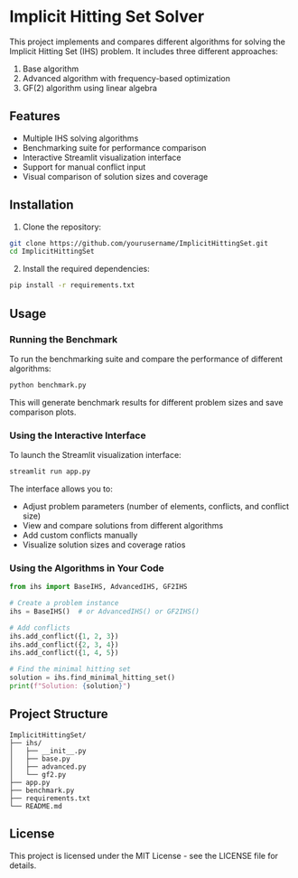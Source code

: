# Implicit Hitting Set Solver

This project implements and compares different algorithms for solving the Implicit Hitting Set (IHS) problem. It includes three different approaches:
1. Base algorithm
2. Advanced algorithm with frequency-based optimization
3. GF(2) algorithm using linear algebra

## Features

- Multiple IHS solving algorithms
- Benchmarking suite for performance comparison
- Interactive Streamlit visualization interface
- Support for manual conflict input
- Visual comparison of solution sizes and coverage

## Installation

1. Clone the repository:
```bash
git clone https://github.com/yourusername/ImplicitHittingSet.git
cd ImplicitHittingSet
```

2. Install the required dependencies:
```bash
pip install -r requirements.txt
```

## Usage

### Running the Benchmark

To run the benchmarking suite and compare the performance of different algorithms:

```bash
python benchmark.py
```

This will generate benchmark results for different problem sizes and save comparison plots.

### Using the Interactive Interface

To launch the Streamlit visualization interface:

```bash
streamlit run app.py
```

The interface allows you to:
- Adjust problem parameters (number of elements, conflicts, and conflict size)
- View and compare solutions from different algorithms
- Add custom conflicts manually
- Visualize solution sizes and coverage ratios

### Using the Algorithms in Your Code

```python
from ihs import BaseIHS, AdvancedIHS, GF2IHS

# Create a problem instance
ihs = BaseIHS()  # or AdvancedIHS() or GF2IHS()

# Add conflicts
ihs.add_conflict({1, 2, 3})
ihs.add_conflict({2, 3, 4})
ihs.add_conflict({1, 4, 5})

# Find the minimal hitting set
solution = ihs.find_minimal_hitting_set()
print(f"Solution: {solution}")
```

## Project Structure

```
ImplicitHittingSet/
├── ihs/
│   ├── __init__.py
│   ├── base.py
│   ├── advanced.py
│   └── gf2.py
├── app.py
├── benchmark.py
├── requirements.txt
└── README.md
```

## License

This project is licensed under the MIT License - see the LICENSE file for details.
